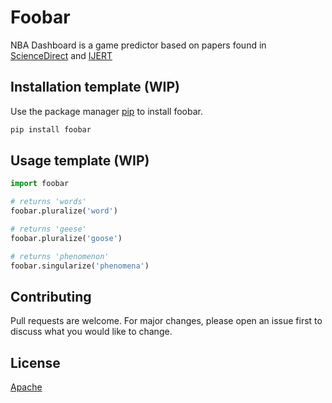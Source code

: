 # Foobar

NBA Dashboard is a game predictor based on papers found in [ScienceDirect](https://www.sciencedirect.com/science/article/pii/S2210832717301485) and [IJERT](https://www.ijert.org/prediction-of-winning-team-using-machine-learning)

## Installation template (WIP)

Use the package manager [pip](https://pip.pypa.io/en/stable/) to install foobar.

```bash
pip install foobar
```

## Usage template (WIP)

```python
import foobar

# returns 'words'
foobar.pluralize('word')

# returns 'geese'
foobar.pluralize('goose')

# returns 'phenomenon'
foobar.singularize('phenomena')
```

## Contributing
Pull requests are welcome. For major changes, please open an issue first to discuss what you would like to change.



## License
[Apache](ttp://www.apache.org/licenses/)